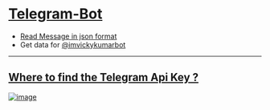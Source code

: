 # [Telegram-Bot](https://imvickykumar999.github.io/Telegram-Bot/)

- [Read Message in json format](https://my.telegram.org/apps)
- Get data for [@imvickykumarbot](https://api.telegram.org/bot1987325386:AAHeUN-nSUOV7uDDMWrh0nLoyjHh598I_F4/getUpdates)

----------------------------------

## [Where to find the Telegram Api Key ?](https://stackoverflow.com/questions/43291868/where-to-find-the-telegram-api-key)

[![image](https://user-images.githubusercontent.com/50515418/130468473-8ddfc5a6-0e14-45d7-b436-b32e7e6b5158.png)](https://t.me/imvickykumar999bot)
